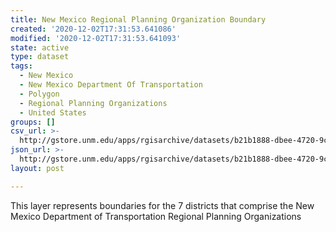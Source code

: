 ```yaml
---
title: New Mexico Regional Planning Organization Boundary
created: '2020-12-02T17:31:53.641086'
modified: '2020-12-02T17:31:53.641093'
state: active
type: dataset
tags:
  - New Mexico
  - New Mexico Department Of Transportation
  - Polygon
  - Regional Planning Organizations
  - United States
groups: []
csv_url: >-
  http://gstore.unm.edu/apps/rgisarchive/datasets/b21b1888-dbee-4720-9c3c-8e3b2a3890f7/NM_RPO_Boundary.derived.csv
json_url: >-
  http://gstore.unm.edu/apps/rgisarchive/datasets/b21b1888-dbee-4720-9c3c-8e3b2a3890f7/NM_RPO_Boundary.derived.json
layout: post

---
```

This layer represents boundaries for the 7 districts that comprise the New Mexico Department of Transportation Regional Planning Organizations

